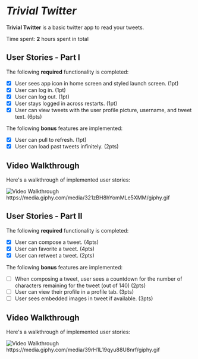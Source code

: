 # *Trivial Twitter*

**Trivial Twitter** is a basic twitter app to read your tweets.

Time spent: **2** hours spent in total

## User Stories - Part I

The following **required** functionality is completed:

- [x] User sees app icon in home screen and styled launch screen. (1pt)
- [x] User can log in. (1pt)
- [x] User can log out. (1pt)
- [x] User stays logged in across restarts. (1pt)
- [x] User can view tweets with the user profile picture, username, and tweet text. (6pts)

The following **bonus** features are implemented:

- [x] User can pull to refresh. (1pt)
- [x] User can load past tweets infinitely. (2pts)

## Video Walkthrough

Here's a walkthrough of implemented user stories:

<img src='https://media.giphy.com/media/321zBH8hYomMLe5XMM/giphy.gif' title='Video Walkthrough' width='' alt='Video Walkthrough' />
https://media.giphy.com/media/321zBH8hYomMLe5XMM/giphy.gif

## User Stories - Part II

The following **required** functionality is completed:

- [x] User can compose a tweet. (4pts)
- [x] User can favorite a tweet. (4pts)
- [x] User can retweet a tweet. (2pts)

The following **bonus** features are implemented:

- [ ] When composing a tweet, user sees a countdown for the number of characters remaining for the tweet (out of 140) (2pts)
- [ ] User can view their profile in a profile tab. (3pts)
- [ ] User sees embedded images in tweet if available. (3pts)

## Video Walkthrough

Here's a walkthrough of implemented user stories:

<img src='https://media.giphy.com/media/39rH1L19qyu88U8nrf/giphy.gif' title='Video Walkthrough' width='' alt='Video Walkthrough' />
https://media.giphy.com/media/39rH1L19qyu88U8nrf/giphy.gif
